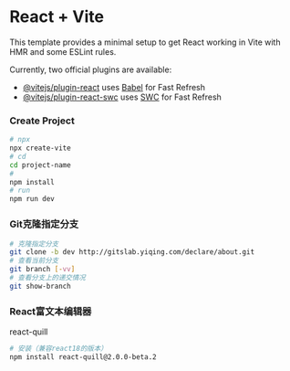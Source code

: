 # React + Vite

This template provides a minimal setup to get React working in Vite with HMR and some ESLint rules.

Currently, two official plugins are available:

- [@vitejs/plugin-react](https://github.com/vitejs/vite-plugin-react/blob/main/packages/plugin-react/README.md) uses [Babel](https://babeljs.io/) for Fast Refresh
- [@vitejs/plugin-react-swc](https://github.com/vitejs/vite-plugin-react-swc) uses [SWC](https://swc.rs/) for Fast Refresh


### Create Project
```bash
# npx
npx create-vite
# cd
cd project-name
# 
npm install
# run
npm run dev
```


### Git克隆指定分支
```bash
# 克隆指定分支
git clone -b dev http://gitslab.yiqing.com/declare/about.git
# 查看当前分支
git branch [-vv]
# 查看分支上的递交情况
git show-branch
```

### React富文本编辑器
react-quill
```bash
# 安装（兼容react18的版本）
npm install react-quill@2.0.0-beta.2
```